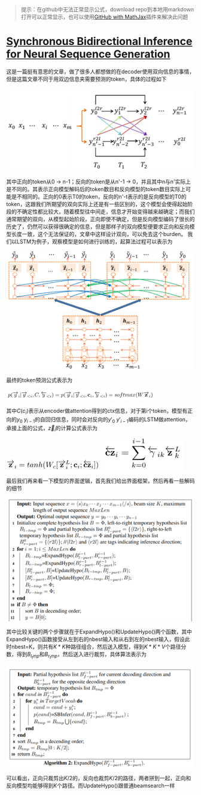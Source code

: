 <head>
    <script src="https://cdn.mathjax.org/mathjax/latest/MathJax.js?config=TeX-AMS-MML_HTMLorMML" type="text/javascript"></script>
    <script type="text/x-mathjax-config">
        MathJax.Hub.Config({
            tex2jax: {
            skipTags: ['script', 'noscript', 'style', 'textarea', 'pre'],
            inlineMath: [['$','$']]
            }
        });
    </script>
</head>


>提示：在github中无法正常显示公式，download repo到本地用markdown打开可以正常显示，也可以使用[GitHub with MathJax](https://chrome.google.com/webstore/detail/mathjax-plugin-for-github/ioemnmodlmafdkllaclgeombjnmnbima/related)插件来解决此问题

# [Synchronous Bidirectional Inference for Neural Sequence Generation](https://arxiv.org/pdf/1902.08955.pdf)
这是一篇挺有意思的文章，做了很多人都想做的在decoder使用双向信息的事情，但是这篇文章不同于用双边信息夹需要预测的token，具体的过程如下

<img src="./figures/nmt_fig1.jpg" width="500">

其中正向的token从0 -> n-1；反向的token是从n'-1 -> 0，并且其中n与n'实际上是不同的。其表示正向模型解码后的token数目和反向模型的token数目实际上可能是不相同的。正向的0表示T0的token，反向的n'-t表示的是反向模型的T0的token，这跟我们所期望的双向实际上还是有一些区别的，这个模型会使得起始阶段的不确定性都比较大，随着模型往中间走，信息才开始变得越来越确定；而我们通常期望的双向，从模型起始阶段，正向即使不确定，但是反向模型编码了很长的历史了，仍然可以获得很确定的信息，但是那样子的双向模型便要求正向和反向模型长度一致，这个无法保证的，文章中这样设计双向，可以免去这个burden。
我们以LSTM为例子，观察模型是如何进行训练的，起算法过程可以表示为

<img src="./figures/nmt_fig2.jpg" width="500">

最终的token预测公式表示为

<img src="./figures/nmt_fig3.jpg" width="400">

其中$C$($c_i$)表示从encoder做attention得到的ctx信息，对于第i个token，模型有正向的$y_0~y_{i-1}$的自回归信息，同时会对反向的$y'_0~y'_{i-1}$编码的LSTM做attention，承接上面的公式，$\vec z_i$的计算公式表示为

<img src="./figures/nmt_fig4.jpg" width="250">

<img src="./figures/nmt_fig5.jpg" width="220">

最后我们再来看一下模型的界面逻辑，首先我们给出界面框架，然后再看一些解码的细节

<img src="./figures/nmt_fig6.jpg" width="500">

其中比较关键的两个步骤就在于ExpandHypo()和UpdateHypo()两个函数，其中ExpandHypo()函数接受从左到右的nbest输入和从右到左的nbest输入，假设此时nbest=K，则共有$K*K$种路径组合，然后送入模型，得到$K*K*V$个路径分数，得到$B_{l_tmp}$和$B_{r_tmp}$，然后送入进行裁剪，具体算法表示为

<img src="./figures/nmt_fig7.jpg" width="500">

可以看出，正向只裁剪出$K/2$的，反向也裁剪$K/2$的路径，两者拼到一起，正向和反向模型均能够得到$K$个路径。而UpdateHypo()跟普通beamsearch一样